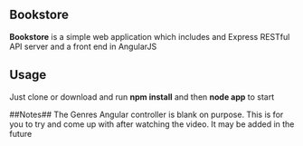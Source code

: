 ## Bookstore ##

**Bookstore** is a simple web application which includes and Express RESTful API server and a front end in AngularJS

## Usage ##
Just clone or download and run **npm install** and then **node app** to start

##Notes##
The Genres Angular controller is blank on purpose. This is for you to try and come up with after watching the video. It may be added in the future

